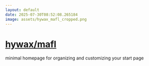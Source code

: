 ```yaml
---
layout: default
date: 2025-07-30T08:52:08.265184
image: assets/hywax_mafl_cropped.png
---
```


# [hywax/mafl](https://github.com/hywax/mafl)

minimal homepage for organizing and customizing your start page
